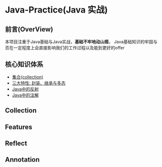 # Java-Practice(Java 实战)

## 前言(OverView)

本项目注重于Java基础与Java实战，**基础不牢地动山摇**，
Java基础知识的牢固与否在一定程度上会直接影响我们的工作过程以及能到更好的offer

## 核心知识体系

* [集合(collection)](#collection)
* [三大特性: 封装、继承与多态](#features)
* [Java中的反射](#reflect)
* [Java中的注解](#annotation)










## Collection
## Features
## Reflect
## Annotation


